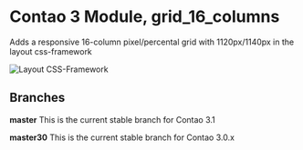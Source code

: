 Contao 3 Module, grid_16_columns
================================

Adds a responsive 16-column pixel/percental grid with 1120px/1140px in the layout css-framework

![Layout CSS-Framework](https://raw.github.com/BugBuster1701/contao_grid_16_columns/master/system/modules/grid_16_columns/wiki/layout-css-framework.jpg)

## Branches

**master** This is the current stable branch for Contao 3.1

**master30** This is the current stable branch for Contao 3.0.x

